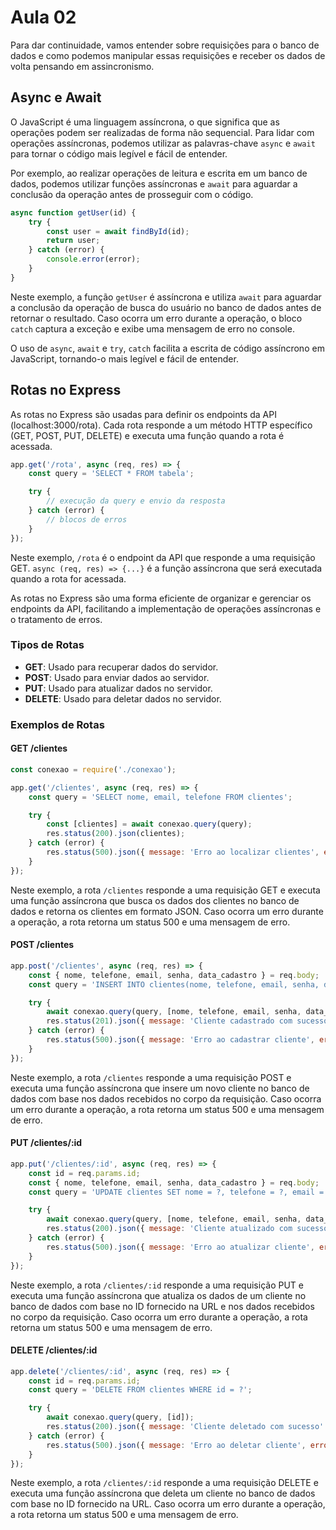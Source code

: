# Aula 02

Para dar continuidade, vamos entender sobre requisições para o banco de dados e como podemos manipular essas requisições e receber os dados de volta pensando em assincronismo.

## **Async e Await**

O JavaScript é uma linguagem assíncrona, o que significa que as operações podem ser realizadas de forma não sequencial. Para lidar com operações assíncronas, podemos utilizar as palavras-chave `async` e `await` para tornar o código mais legível e fácil de entender.

Por exemplo, ao realizar operações de leitura e escrita em um banco de dados, podemos utilizar funções assíncronas e `await` para aguardar a conclusão da operação antes de prosseguir com o código.

```javascript
async function getUser(id) {
    try {
        const user = await findById(id);
        return user;
    } catch (error) {
        console.error(error);
    }
}
```

Neste exemplo, a função `getUser` é assíncrona e utiliza `await` para aguardar a conclusão da operação de busca do usuário no banco de dados antes de retornar o resultado. Caso ocorra um erro durante a operação, o bloco `catch` captura a exceção e exibe uma mensagem de erro no console.

O uso de `async`, `await` e `try`, `catch` facilita a escrita de código assíncrono em JavaScript, tornando-o mais legível e fácil de entender.

## **Rotas no Express**

As rotas no Express são usadas para definir os endpoints da API (localhost:3000/rota). Cada rota responde a um método HTTP específico (GET, POST, PUT, DELETE) e executa uma função quando a rota é acessada.

```javascript
app.get('/rota', async (req, res) => {
    const query = 'SELECT * FROM tabela';

    try {
        // execução da query e envio da resposta
    } catch (error) {
        // blocos de erros
    }
});
```

Neste exemplo, `/rota` é o endpoint da API que responde a uma requisição GET. `async (req, res) => {...}` é a função assíncrona que será executada quando a rota for acessada.

As rotas no Express são uma forma eficiente de organizar e gerenciar os endpoints da API, facilitando a implementação de operações assíncronas e o tratamento de erros.

### **Tipos de Rotas**

- **GET**: Usado para recuperar dados do servidor.
- **POST**: Usado para enviar dados ao servidor.
- **PUT**: Usado para atualizar dados no servidor.
- **DELETE**: Usado para deletar dados no servidor.

### **Exemplos de Rotas**

#### **GET /clientes**

```javascript
const conexao = require('./conexao');

app.get('/clientes', async (req, res) => {
    const query = 'SELECT nome, email, telefone FROM clientes';

    try {
        const [clientes] = await conexao.query(query);
        res.status(200).json(clientes);
    } catch (error) {
        res.status(500).json({ message: 'Erro ao localizar clientes', error: error.message });
    }
});
```

Neste exemplo, a rota `/clientes` responde a uma requisição GET e executa uma função assíncrona que busca os dados dos clientes no banco de dados e retorna os clientes em formato JSON. Caso ocorra um erro durante a operação, a rota retorna um status 500 e uma mensagem de erro.

#### **POST /clientes**

```javascript
app.post('/clientes', async (req, res) => {
    const { nome, telefone, email, senha, data_cadastro } = req.body;
    const query = 'INSERT INTO clientes(nome, telefone, email, senha, data_cadastro) VALUES (?, ?, ?, ?, ?)';

    try {
        await conexao.query(query, [nome, telefone, email, senha, data_cadastro]);
        res.status(201).json({ message: 'Cliente cadastrado com sucesso' });
    } catch (error) {
        res.status(500).json({ message: 'Erro ao cadastrar cliente', error: error.message });
    }
});
```

Neste exemplo, a rota `/clientes` responde a uma requisição POST e executa uma função assíncrona que insere um novo cliente no banco de dados com base nos dados recebidos no corpo da requisição. Caso ocorra um erro durante a operação, a rota retorna um status 500 e uma mensagem de erro.

#### **PUT /clientes/:id**

```javascript
app.put('/clientes/:id', async (req, res) => {
    const id = req.params.id;
    const { nome, telefone, email, senha, data_cadastro } = req.body;
    const query = 'UPDATE clientes SET nome = ?, telefone = ?, email = ?, senha = ?, data_cadastro = ? WHERE id = ?';

    try {
        await conexao.query(query, [nome, telefone, email, senha, data_cadastro, id]);
        res.status(200).json({ message: 'Cliente atualizado com sucesso' });
    } catch (error) {
        res.status(500).json({ message: 'Erro ao atualizar cliente', error: error.message });
    }
});
```

Neste exemplo, a rota `/clientes/:id` responde a uma requisição PUT e executa uma função assíncrona que atualiza os dados de um cliente no banco de dados com base no ID fornecido na URL e nos dados recebidos no corpo da requisição. Caso ocorra um erro durante a operação, a rota retorna um status 500 e uma mensagem de erro.

#### **DELETE /clientes/:id**

```javascript
app.delete('/clientes/:id', async (req, res) => {
    const id = req.params.id;
    const query = 'DELETE FROM clientes WHERE id = ?';

    try {
        await conexao.query(query, [id]);
        res.status(200).json({ message: 'Cliente deletado com sucesso' });
    } catch (error) {
        res.status(500).json({ message: 'Erro ao deletar cliente', error: error.message });
    }
});
```

Neste exemplo, a rota `/clientes/:id` responde a uma requisição DELETE e executa uma função assíncrona que deleta um cliente no banco de dados com base no ID fornecido na URL. Caso ocorra um erro durante a operação, a rota retorna um status 500 e uma mensagem de erro.